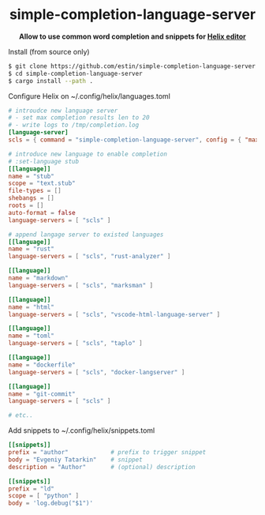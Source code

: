 <div align="center">
  <p><h1>simple-completion-language-server</h1> </p>
  <p><strong>Allow to use common word completion and snippets for <a href="https://helix-editor.com/">Helix editor</a></strong></p>
  <p></p>
</div>


Install (from source only)
```bash
$ git clone https://github.com/estin/simple-completion-language-server.git
$ cd simple-completion-language-server
$ cargo install --path .
```


Configure Helix on ~/.config/helix/languages.toml
```toml
# introudce new language server
# - set max completion results len to 20
# - write logs to /tmp/completion.log
[language-server]
scls = { command = "simple-completion-language-server", config = { "max_completion_items" = 20 }, environment = { "RUST_LOG" = "debug,simple-completion-langauge-server=debug",  "LOG_FILE" = "/tmp/completion.log" } }

# introduce new language to enable completion
# :set-language stub
[[language]]
name = "stub"
scope = "text.stub"
file-types = []
shebangs = []
roots = []
auto-format = false
language-servers = [ "scls" ]

# append langage server to existed languages
[[language]]
name = "rust"
language-servers = [ "scls", "rust-analyzer" ]

[[language]]
name = "markdown"
language-servers = [ "scls", "marksman" ]

[[language]]
name = "html"
language-servers = [ "scls", "vscode-html-language-server" ]

[[language]]
name = "toml"
language-servers = [ "scls", "taplo" ]

[[language]]
name = "dockerfile"
language-servers = [ "scls", "docker-langserver" ]

[[language]]
name = "git-commit"
language-servers = [ "scls" ]

# etc..
```

Add snippets to  ~/.config/helix/snippets.toml
```toml
[[snippets]]
prefix = "author"            # prefix to trigger snippet
body = "Evgeniy Tatarkin"    # snippet
description = "Author"       # (optional) description

[[snippets]]
prefix = "ld"
scope = [ "python" ]
body = 'log.debug("$1")'
```
